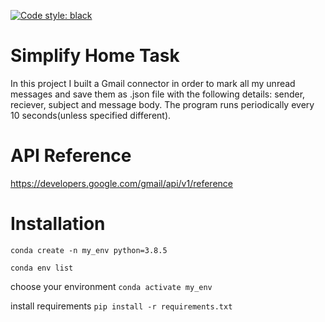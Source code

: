 [![Code style: black](https://img.shields.io/badge/code%20style-black-000000.svg)](https://github.com/psf/black)
# Simplify Home Task
In this project I built a Gmail connector in order to mark all my unread messages and save them as .json file
with the following details: sender, reciever, subject and message body.
The program runs periodically every 10 seconds(unless specified different).
# API Reference
https://developers.google.com/gmail/api/v1/reference
# Installation
```conda create -n my_env python=3.8.5```

```conda env list```

choose your environment
```conda activate my_env```

install requirements
```pip install -r requirements.txt```
